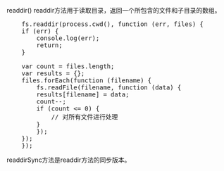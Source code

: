 readdir()
readdir方法用于读取目录，返回一个所包含的文件和子目录的数组。
<pre>
    fs.readdir(process.cwd(), function (err, files) {
    if (err) {
        console.log(err);
        return;
    }

    var count = files.length;
    var results = {};
    files.forEach(function (filename) {
        fs.readFile(filename, function (data) {
        results[filename] = data;
        count--;
        if (count <= 0) {
            // 对所有文件进行处理
        }
        });
    });
    });
</pre>

readdirSync方法是readdir方法的同步版本。